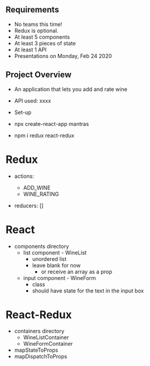 ## Requirements
- No teams this time!
- Redux is optional.
- At least 5 components
- At least 3 pieces of state
- At least 1 API
- Presentations on Monday, Feb 24 2020

## Project Overview
- An application that lets you add and rate wine

- API used: xxxx

- Set-up
- npx create-react-app mantras
- npm i redux react-redux

# Redux

- actions:
    - ADD_WINE
    - WINE_RATING

- reducers:
    []

# React

- components directory
    - list component - WineList
        - unordered list
        - leave blank for now
            - or receive an array as a prop
    - input component - WineForm
        - class
        - should have state for the text in the input box
  


# React-Redux
- containers directory
    - WineListContainer
    - WineFormContainer
- mapStateToProps
- mapDispatchToProps    
